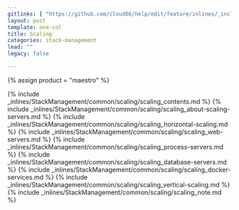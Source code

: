 ```yaml
---
gitlinks: [ "https://github.com/cloud66/help/edit/feature/inlines/_includes/_inlines/StackManagement/common/scaling/scaling_contents.html", "https://github.com/cloud66/help/edit/feature/inlines/_includes/_inlines/StackManagement/common/scaling/scaling_about-scaling-servers.html", "https://github.com/cloud66/help/edit/feature/inlines/_includes/_inlines/StackManagement/common/scaling/scaling_horizontal-scaling.html", "https://github.com/cloud66/help/edit/feature/inlines/_includes/_inlines/StackManagement/common/scaling/scaling_web-servers.html", "https://github.com/cloud66/help/edit/feature/inlines/_includes/_inlines/StackManagement/common/scaling/scaling_process-servers.html", "https://github.com/cloud66/help/edit/feature/inlines/_includes/_inlines/StackManagement/common/scaling/scaling_database-servers.html", "https://github.com/cloud66/help/edit/feature/inlines/_includes/_inlines/StackManagement/common/scaling/scaling_docker-services.html", "https://github.com/cloud66/help/edit/feature/inlines/_includes/_inlines/StackManagement/common/scaling/scaling_vertical-scaling.html", "https://github.com/cloud66/help/edit/feature/inlines/_includes/_inlines/StackManagement/common/scaling/scaling_note.html" ]
layout: post
template: one-col
title: Scaling
categories: stack-management
lead: ""
legacy: false

---
```

{% assign product = "maestro" %}

{% include _inlines/StackManagement/common/scaling/scaling_contents.md %}
{% include _inlines/StackManagement/common/scaling/scaling_about-scaling-servers.md %}
{% include _inlines/StackManagement/common/scaling/scaling_horizontal-scaling.md %}
{% include _inlines/StackManagement/common/scaling/scaling_web-servers.md %}
{% include _inlines/StackManagement/common/scaling/scaling_process-servers.md %}
{% include _inlines/StackManagement/common/scaling/scaling_database-servers.md %}
{% include _inlines/StackManagement/common/scaling/scaling_docker-services.md %}
{% include _inlines/StackManagement/common/scaling/scaling_vertical-scaling.md %}
{% include _inlines/StackManagement/common/scaling/scaling_note.md %}

